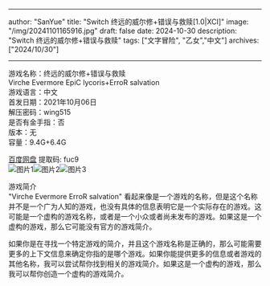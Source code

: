 
---
author: "SanYue"
title: "Switch 终远的威尔修+错误与救赎[1.0|XCI]"
image: "/img/20241101165916.jpg"
draft: false
date: 2024-10-30
description: "Switch 终远的威尔修+错误与救赎"
tags: ["文字冒险", "乙女","中文"]
archives: ["2024/10/30"]

---

游戏名称：终远的威尔修+错误与救赎   
Virche Evermore EpiC lycoris+ErroR salvation    
游戏语言：中文  
首发日期：2021年10月06日  
解压密码：wing515  
是否有金手指：否  
版本：无   
容量：9.4G+6.4G

[百度网盘](https://pan.baidu.com/s/1ByJ4Ir3uaHqCBm25efaDCg) 提取码: fuc9  
![图片1](/img/scocxn.jpg)![图片2](/img/scocxk.jpg)![图片3](/img/scocxl.jpg)  

游戏简介  
"Virche Evermore ErroR salvation" 看起来像是一个游戏的名称，但是这个名称并不是一个广为人知的游戏，也没有具体的信息表明它是一个实际存在的游戏。这可能是一个虚构的游戏名称，或者是一个小众或者尚未发布的游戏。如果这是一个虚构的游戏，那么它可能没有官方的游戏简介。

如果你是在寻找一个特定游戏的简介，并且这个游戏名称是正确的，那么可能需要更多的上下文信息来确定你指的是哪个游戏。如果你能提供更多的信息或者游戏的其他名称，我可以尝试帮你找到相关的游戏简介。如果这是一个虚构的游戏，那么我可以帮你创造一个虚构的游戏简介。

